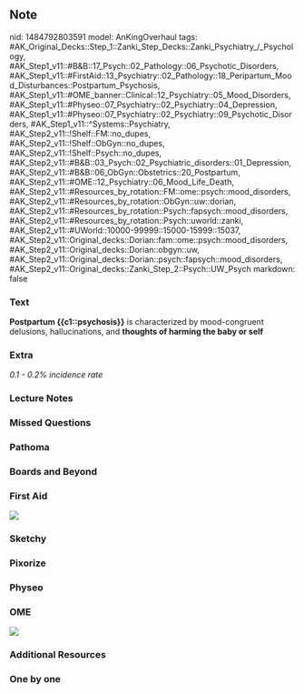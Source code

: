 ## Note
nid: 1484792803591
model: AnKingOverhaul
tags: #AK_Original_Decks::Step_1::Zanki_Step_Decks::Zanki_Psychiatry_/_Psychology, #AK_Step1_v11::#B&B::17_Psych::02_Pathology::06_Psychotic_Disorders, #AK_Step1_v11::#FirstAid::13_Psychiatry::02_Pathology::18_Peripartum_Mood_Disturbances::Postpartum_Psychosis, #AK_Step1_v11::#OME_banner::Clinical::12_Psychiatry::05_Mood_Disorders, #AK_Step1_v11::#Physeo::07_Psychiatry::02_Psychiatry::04_Depression, #AK_Step1_v11::#Physeo::07_Psychiatry::02_Psychiatry::09_Psychotic_Disorders, #AK_Step1_v11::^Systems::Psychiatry, #AK_Step2_v11::!Shelf::FM::no_dupes, #AK_Step2_v11::!Shelf::ObGyn::no_dupes, #AK_Step2_v11::!Shelf::Psych::no_dupes, #AK_Step2_v11::#B&B::03_Psych::02_Psychiatric_disorders::01_Depression, #AK_Step2_v11::#B&B::06_ObGyn::Obstetrics::20_Postpartum, #AK_Step2_v11::#OME::12_Psychiatry::06_Mood_Life_Death, #AK_Step2_v11::#Resources_by_rotation::FM::ome::psych::mood_disorders, #AK_Step2_v11::#Resources_by_rotation::ObGyn::uw::dorian, #AK_Step2_v11::#Resources_by_rotation::Psych::fapsych::mood_disorders, #AK_Step2_v11::#Resources_by_rotation::Psych::uworld::zanki, #AK_Step2_v11::#UWorld::10000-99999::15000-15999::15037, #AK_Step2_v11::Original_decks::Dorian::fam::ome::psych::mood_disorders, #AK_Step2_v11::Original_decks::Dorian::obgyn::uw, #AK_Step2_v11::Original_decks::Dorian::psych::fapsych::mood_disorders, #AK_Step2_v11::Original_decks::Zanki_Step_2::Psych::UW_Psych
markdown: false

### Text
<div>
  <b>Postpartum {{c1::psychosis}}</b> is characterized by
  mood-congruent delusions, hallucinations, and <b>thoughts of
  harming the baby or self</b>
</div>

### Extra
<i>0.1 - 0.2% incidence rate</i>

### Lecture Notes


### Missed Questions


### Pathoma


### Boards and Beyond


### First Aid
<img src="tmplUbAsb.png">

### Sketchy


### Pixorize


### Physeo


### OME
<div class="ome-widget">
  <a href=
  "https://onlinemeded.org/spa/psychiatry/mood-disorders/acquire?ref=anki">
  <img src="_OME_AnkiFlashcards_Lesson_4.png"></a>
</div>

### Additional Resources


### One by one

